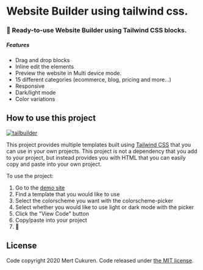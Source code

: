 # Website Builder using tailwind css.
### 🎉 Ready-to-use Website Builder using Tailwind CSS blocks.
##### Features

* Drag and drop blocks
* Inline edit the elements
* Preview the website in Multi device mode.
* 15 different categories (ecommerce, blog, pricing and more...)
* Responsive
* Dark/light mode
* Color variations

## How to use this project

[![tailbuilder](https://github.com/manivannan-mp/tailbuilder/blob/master/public/preview.gif)](https://mertjf.github.io/tailbuilder)

This project provides multiple templates built using [Tailwind
CSS](https://tailwindcss.com/) that you can use in your own projects. This
project is not a dependency that you add to your project, but instead provides
you with HTML that you can easily copy and paste into your own project.

To use the project:

1. Go to the [demo site](https://mertjf.github.io/tailbuilder/)
1. Find a template that you would like to use
1. Select the colorscheme you want with the colorscheme-picker
1. Select whether you would like to use light or dark mode with the picker
1. Click the "View Code" button
1. Copy/paste into your project
1. 🎉


## License

Code copyright 2020 Mert Cukuren. Code released under [the MIT license](https://github.com/manivannan-mp/tailbuilder/blob/master/LICENSE).
